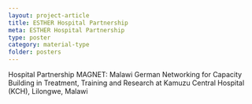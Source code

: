 ```yaml
---
layout: project-article
title: ESTHER Hospital Partnership
meta: ESTHER Hospital Partnership
type: poster
category: material-type
folder: posters
---
```


Hospital Partnership MAGNET:
Malawi German Networking for Capacity Building in Treatment, Training and Research
at Kamuzu Central Hospital (KCH), Lilongwe, Malawi